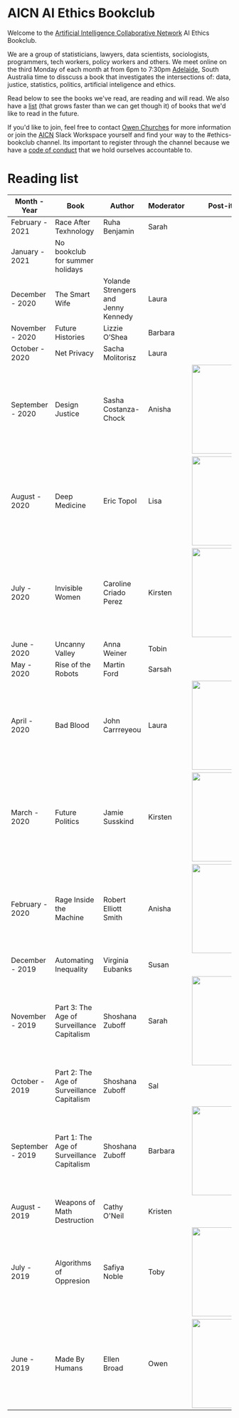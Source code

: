 # AICN AI Ethics Bookclub

Welcome to the [Artificial Intelligence Collaborative Network](https://www.collaborativenetwork.ai/) AI Ethics Bookclub.

We are a group of statisticians, lawyers, data scientists, sociologists, programmers, tech workers, policy workers and others. We meet online on the third Monday of each month at from 6pm to 7:30pm [Adelaide](https://time.is/Adelaide), South Australia time to disscuss a book that investigates the intersections of: data, justice, statistics, politics, artificial inteligence and ethics.

Read below to see the books we've read, are reading and will read. We also have a [list](future_reading.md#future-reading-list) (that grows faster than we can get though it) of books that we'd like to read in the future. 

If you'd like to join, feel free to contact [Owen Churches](https://twitter.com/OwenChurches) for more information or join the [AICN](https://www.collaborativenetwork.ai/contact) Slack Workspace yourself and find your way to the #ethics-bookclub channel. Its important to register through the channel because we have a [code of conduct](https://www.collaborativenetwork.ai/code-of-conduct) that we hold ourselves accountable to.

# Reading list

| Month - Year      | Book                                       | Author                                   | Moderator | Post-it Note Art| 
| ----------------  |--------------------------------------------|------------------------------------------|-----------|-----------------|
| February - 2021   | Race After Texhnology                      | Ruha Benjamin                            | Sarah     |                 |      
| January - 2021    | No bookclub for summer holidays            |                                          |           |                 | 
| December - 2020   | The Smart Wife                             | Yolande Strengers and<br/> Jenny Kennedy | Laura     |                 |      
| November - 2020   | Future Histories                           | Lizzie O’Shea                            | Barbara   |                 |
| October - 2020    | Net Privacy                                | Sacha Molitorisz                         | Laura     |                 |
| September - 2020  | Design Justice                             | Sasha Costanza-Chock                     | Anisha    | <img src="https://pbs.twimg.com/media/EiVQe8bUwAIKA63?format=jpg&name=large" height="200" /> |
| August - 2020     | Deep Medicine                              | Eric Topol                               | Lisa      | <img src="https://pbs.twimg.com/media/EfiawxRVoAIRp2I?format=jpg&name=large" height="200" /> |
| July - 2020       | Invisible Women                            | Caroline Criado Perez                    | Kirsten   | <img src="https://pbs.twimg.com/media/EefVEg_U0AEpYOy?format=jpg&name=large" height="200" /> |
| June - 2020       | Uncanny Valley                             | Anna Weiner                              | Tobin     |                  |
| May - 2020        | Rise of the Robots                         | Martin Ford                              | Sarsah    |                  |
| April - 2020      | Bad Blood                                  | John Carrreyeou                          | Laura     | <img src="https://pbs.twimg.com/media/EWA80LhUcAAZWqh?format=jpg&name=900x900" height="200" /> |
| March - 2020      | Future Politics                            | Jamie Susskind                           | Kirsten   | <img src="https://pbs.twimg.com/media/ES8ShMRU0AAHjY2?format=jpg&name=900x900" height="200" /> |
| February - 2020   | Rage Inside the Machine                    | Robert Elliott Smith                     | Anisha    |<img src="https://pbs.twimg.com/media/ESS5YKaWkAEbTbc?format=jpg&name=small" height="200" /> |
| December - 2019   | Automating Inequality                      | Virginia Eubanks                         | Susan     | 
| November - 2019   | Part 3: The Age of Surveillance Capitalism | Shoshana Zuboff                          | Sarah     | <img src="https://pbs.twimg.com/media/EJn_onWUUAAZ0Dz?format=jpg&name=small" height="200" /> |
| October - 2019    | Part 2: The Age of Surveillance Capitalism | Shoshana Zuboff                          | Sal       |                  |
| September - 2019  | Part 1: The Age of Surveillance Capitalism | Shoshana Zuboff                          | Barbara   | <img src="https://pbs.twimg.com/media/EEkj7-KU8AARTZS?format=jpg&name=900x900" height="200" /> |
| August - 2019     | Weapons of Math Destruction                | Cathy O'Neil                             | Kristen   |                  |
| July - 2019       | Algorithms of Oppresion                    | Safiya Noble                             | Toby      | <img src="https://pbs.twimg.com/media/D_gEtzrUEAApjWw?format=jpg&name=900x900" height="200" /> |
| June - 2019       | Made By Humans                             | Ellen Broad                              | Owen      | <img src="https://pbs.twimg.com/media/D9QbLQpUIAAIiYV?format=jpg&name=large" height="200" /> |



